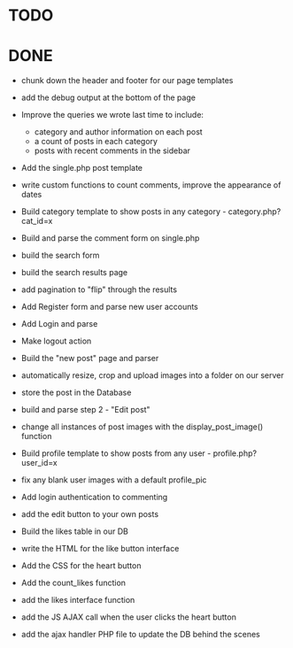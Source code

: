 TODO
====







DONE
====

* chunk down the header and footer for our page templates
* add the debug output at the bottom of the page
* Improve the queries we wrote last time to include:
	- category and author information on each post
	- a count of posts in each category
	- posts with recent comments in the sidebar

* Add the single.php post template
* write custom functions to count comments, improve the appearance of dates
* Build category template to show posts in any category - category.php?cat_id=x

* Build and parse the comment form on single.php

* build the search form
* build the search results page
* add pagination to "flip" through the results

* Add Register form and parse new user accounts
* Add Login and parse
* Make logout action

* Build the "new post" page and parser
* automatically resize, crop and upload images into a folder on our server
* store the post in the Database

* build and parse step 2 - "Edit post" 
* change all instances of post images with the display_post_image() function

* Build profile template to show posts from any user - profile.php?user_id=x
* fix any blank user images with a default profile_pic
* Add login authentication to commenting
* add the edit button to your own posts

* Build the likes table  in our DB
* write the HTML for the like button interface 
* Add the CSS for the heart button 
* Add the count_likes function
* add the likes interface function 
* add the JS AJAX call when the user clicks the heart button 
* add the ajax handler PHP file to update the DB behind the scenes 
